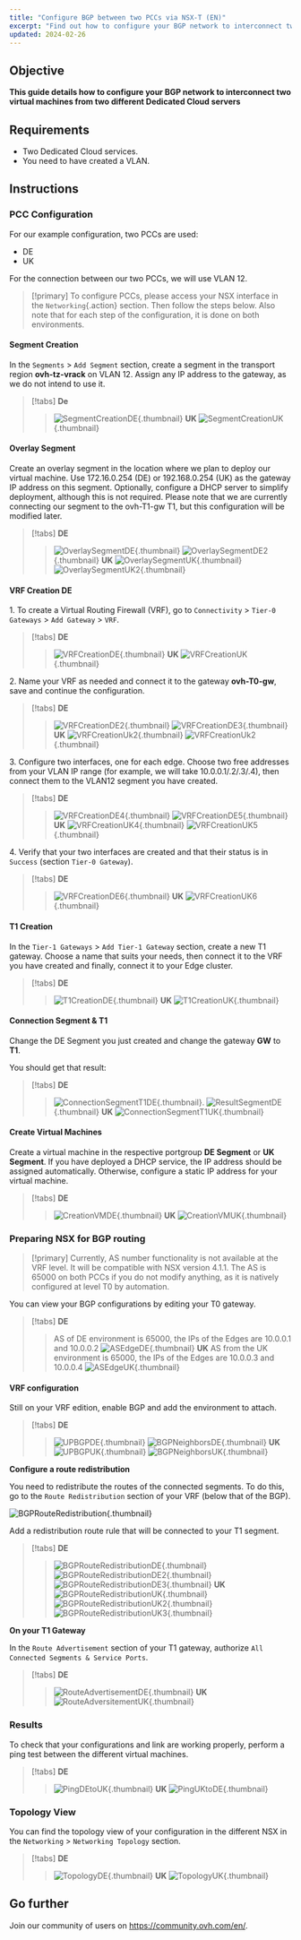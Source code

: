 ```yaml
---
title: "Configure BGP between two PCCs via NSX-T (EN)"
excerpt: "Find out how to configure your BGP network to interconnect two virtual machines from two different Dedicated Cloud servers"
updated: 2024-02-26
---
```


## Objective

**This guide details how to configure your BGP network to interconnect two virtual machines from two different Dedicated Cloud servers**

## Requirements

- Two Dedicated Cloud services.
- You need to have created a VLAN.

## Instructions

### PCC Configuration

For our example configuration, two PCCs are used:

- DE
- UK

For the connection between our two PCCs, we will use VLAN 12.

> [!primary]
> To configure PCCs, please access your NSX interface in the `Networking`{.action} section. Then follow the steps below.
> Also note that for each step of the configuration, it is done on both environments.

#### Segment Creation

In the `Segments` > `Add Segment` section, create a segment in the transport region **ovh-tz-vrack** on VLAN 12. Assign any IP address to the gateway, as we do not intend to use it.

> [!tabs]
> **De**
>>![SegmentCreationDE](images/segment_creation_de.png){.thumbnail}
> **UK**
>> ![SegmentCreationUK](images/segment_creation_uk.png){.thumbnail}

#### Overlay Segment

Create an overlay segment in the location where we plan to deploy our virtual machine. Use 172.16.0.254 (DE) or 192.168.0.254 (UK) as the gateway IP address on this segment. Optionally, configure a DHCP server to simplify deployment, although this is not required. Please note that we are currently connecting our segment to the ovh-T1-gw T1, but this configuration will be modified later.

> [!tabs]
> **DE**
>>![OverlaySegmentDE](images/segment_overlay_de.png){.thumbnail}
>>![OverlaySegmentDE2](images/segment_overlay_de_2.png){.thumbnail}
> **UK** 
>>![OverlaySegmentUK](images/segment_overlay_uk.png){.thumbnail}
>>![OverlaySegmentUK2](images/segment_overlay_uk_2.png){.thumbnail}

#### VRF Creation DE

1\. To create a Virtual Routing Firewall (VRF), go to `Connectivity` > `Tier-0 Gateways` > `Add Gateway` > `VRF`.

> [!tabs]
> **DE**
>> ![VRFCreationDE](images/vrf_creation_de.png){.thumbnail}
> **UK**
>> ![VRFCreationUK](images/vrf_creation_uk.png){.thumbnail}

2\. Name your VRF as needed and connect it to the gateway **ovh-T0-gw**, save and continue the configuration.

> [!tabs]
> **DE**
>> ![VRFCreationDE2](images/vrf_creation_de_2.png){.thumbnail}
>> ![VRFCreationDE3](images/vrf_creation_de_3.png){.thumbnail}
> **UK**
>> ![VRFCreationUk2](images/vrf_creation_uk_2.png){.thumbnail}
>> ![VRFCreationUk2](images/vrf_creation_uk_3.png){.thumbnail}

3\. Configure two interfaces, one for each edge. Choose two free addresses from your VLAN IP range (for example, we will take 10.0.0.1/.2/.3/.4), then connect them to the VLAN12 segment you have created.

> [!tabs]
> **DE**
>> ![VRFCreationDE4](images/vrf_creation_de_4.png){.thumbnail}
>> ![VRFCreationDE5](images/vrf_creation_de_5.png){.thumbnail}
> **UK**
>> ![VRFCreationUK4](images/vrf_creation_uk_4.png){.thumbnail}
>> ![VRFCreationUK5](images/vrf_creation_uk_5.png){.thumbnail}

4\. Verify that your two interfaces are created and that their status is in `Success` (section `Tier-0 Gateway`).

> [!tabs]
> **DE**
>> ![VRFCreationDE6](images/vrf_creation_de_6.png){.thumbnail}
> **UK**
>> ![VRFCreationUK6](images/vrf_creation_uk_6.png){.thumbnail}

#### T1 Creation

In the `Tier-1 Gateways` > `Add Tier-1 Gateway` section, create a new T1 gateway. Choose a name that suits your needs, then connect it to the VRF you have created and finally, connect it to your Edge cluster.

> [!tabs]
> **DE**
>> ![T1CreationDE](images/t1_creation_de.png){.thumbnail}
> **UK**
>> ![T1CreationUK](images/t1_creation_uk.png){.thumbnail}

#### Connection Segment & T1

Change the DE Segment you just created and change the gateway **GW** to **T1**.

You should get that result:

> [!tabs]
> **DE**
>> ![ConnectionSegmentT1DE](images/connection_segment_de_to_t1.png){.thumbnail}.
>> ![ResultSegmentDE](images/result_segment_de.png){.thumbnail}
> **UK**
>> ![ConnectionSegmentT1UK](images/result_segment_uk.png){.thumbnail}

#### Create Virtual Machines

Create a virtual machine in the respective portgroup **DE Segment** or **UK Segment**. If you have deployed a DHCP service, the IP address should be assigned automatically. Otherwise, configure a static IP address for your virtual machine.

> [!tabs]
> **DE**
>> ![CreationVMDE](images/creation_vm_de.png){.thumbnail}
> **UK**
>> ![CreationVMUK](images/creation_vm_uk.png){.thumbnail}

### Preparing NSX for BGP routing

>[!primary]
> Currently, AS number functionality is not available at the VRF level. It will be compatible with NSX version 4.1.1. The AS is 65000 on both PCCs if you do not modify anything, as it is natively configured at level T0 by automation.

You can view your BGP configurations by editing your T0 gateway.

> [!tabs]
> **DE**
>> AS of DE environment is 65000, the IPs of the Edges are 10.0.0.1 and 10.0.0.2
>> ![ASEdgeDE](images/as_edge_de.png){.thumbnail}
> **UK**
>> AS from the UK environment is 65000, the IPs of the Edges are 10.0.0.3 and 10.0.0.4
>> ![ASEdgeUK](images/as_edge_uk.png){.thumbnail}

#### VRF configuration

Still on your VRF edition, enable BGP and add the environment to attach.

> [!tabs]
> **DE**
>> ![UPBGPDE](images/bgp_up_de.png){.thumbnail}
>> ![BGPNeighborsDE](images/bgp_up_neighbors_de.png){.thumbnail}
> **UK**
>> ![UPBGPUK](images/bgp_up_uk.png){.thumbnail}
>> ![BGPNeighborsUK](images/bgp_up_neighbors_uk.png){.thumbnail}

**Configure a route redistribution**

You need to redistribute the routes of the connected segments.
To do this, go to the `Route Redistribution` section of your VRF (below that of the BGP).

![BGPRouteRedistribution](images/bgp_set_route_redistribution.png){.thumbnail}

Add a redistribution route rule that will be connected to your T1 segment.

> [!tabs]
> **DE**
>> ![BGPRouteRedistributionDE](images/bgp_set_route_redistribution_de.png){.thumbnail}
>> ![BGPRouteRedistributionDE2](images/bgp_set_route_redistribution_de_2.png){.thumbnail}
>> ![BGPRouteRedistributionDE3](images/bgp_set_route_redistribution_de_3.png){.thumbnail}
> **UK**
>> ![BGPRouteRedistributionUK](images/bgp_set_route_redistribution_uk.png){.thumbnail}
>> ![BGPRouteRedistributionUK2](images/bgp_set_route_redistribution_uk_2.png){.thumbnail}
>> ![BGPRouteRedistributionUK3](images/bgp_set_route_redistribution_uk_3.png){.thumbnail}

**On your T1 Gateway**

In the `Route Advertisement` section of your T1 gateway, authorize `All Connected Segments & Service Ports`.

> [!tabs]
> **DE**
>> ![RouteAdvertisementDE](images/t1_route_advertisement_de.png){.thumbnail}
> **UK**
>> ![RouteAdversitementUK](images/t1_route_advertisement_uk.png){.thumbnail}

### Results

To check that your configurations and link are working properly, perform a ping test between the different virtual machines.

> [!tabs]
> **DE**
>> ![PingDEtoUK](images/ping_DE_to_UK.png){.thumbnail}
> **UK**
>> ![PingUKtoDE](images/ping_Uk_to_DE.png){.thumbnail}

### Topology View

You can find the topology view of your configuration in the different NSX in the `Networking` > `Networking Topology` section.

> [!tabs]
> **DE**
>> ![TopologyDE](images/topology_de.png){.thumbnail}
> **UK**
>> ![TopologyUK](images/topology_uk.png){.thumbnail}

## Go further

Join our community of users on <https://community.ovh.com/en/>.